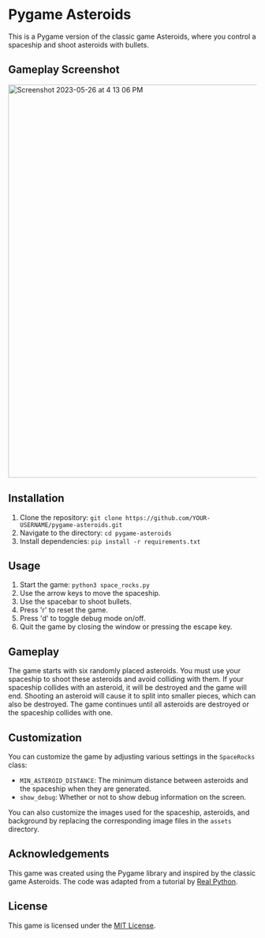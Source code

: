 
# Pygame Asteroids

This is a Pygame version of the classic game Asteroids, where you control a spaceship and shoot asteroids with bullets.

## Gameplay Screenshot
<img width="796" alt="Screenshot 2023-05-26 at 4 13 06 PM" src="https://github.com/pallas0/pygame_asteroids/assets/52135849/e18dae44-7eb3-4ed4-8123-e33ea646cd65">


## Installation

1. Clone the repository: `git clone https://github.com/YOUR-USERNAME/pygame-asteroids.git`
2. Navigate to the directory: `cd pygame-asteroids`
3. Install dependencies: `pip install -r requirements.txt`

## Usage

1. Start the game: `python3 space_rocks.py`
2. Use the arrow keys to move the spaceship.
3. Use the spacebar to shoot bullets.
4. Press 'r' to reset the game.
5. Press 'd' to toggle debug mode on/off.
6. Quit the game by closing the window or pressing the escape key.

## Gameplay

The game starts with six randomly placed asteroids. You must use your spaceship to shoot these asteroids and avoid colliding with them. If your spaceship collides with an asteroid, it will be destroyed and the game will end. Shooting an asteroid will cause it to split into smaller pieces, which can also be destroyed. The game continues until all asteroids are destroyed or the spaceship collides with one.

## Customization

You can customize the game by adjusting various settings in the `SpaceRocks` class:

- `MIN_ASTEROID_DISTANCE`: The minimum distance between asteroids and the spaceship when they are generated.
- `show_debug`: Whether or not to show debug information on the screen.

You can also customize the images used for the spaceship, asteroids, and background by replacing the corresponding image files in the `assets` directory.

## Acknowledgements

This game was created using the Pygame library and inspired by the classic game Asteroids. The code was adapted from a tutorial by [Real Python](https://realpython.com/pygame-a-primer/).

## License

This game is licensed under the [MIT License](LICENSE).
